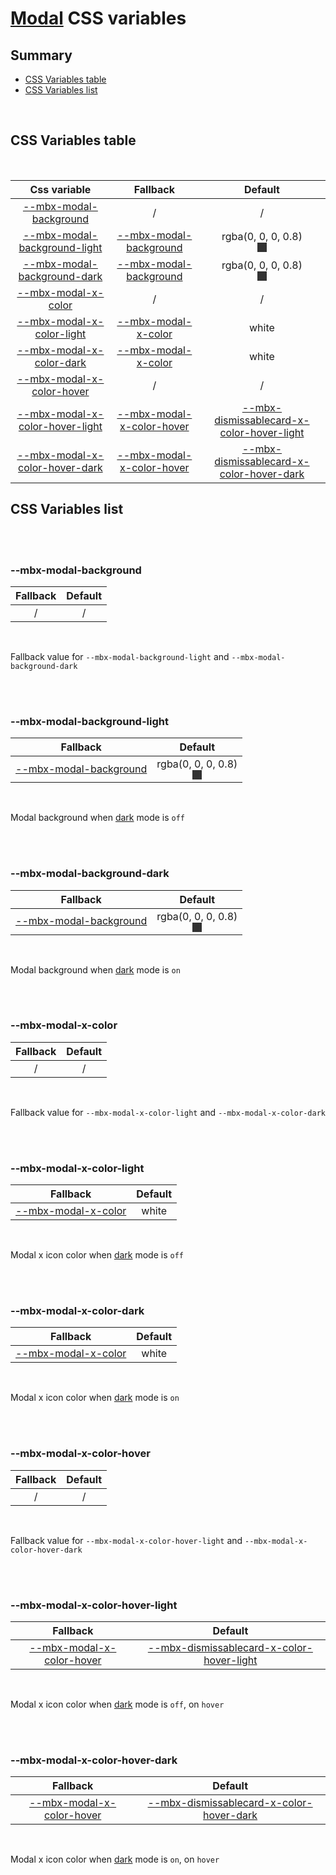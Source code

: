 # [Modal](index.md) CSS variables

## Summary

- [CSS Variables table](#css-variables-table)
- [CSS Variables list](#css-variables-list)

<br>

## CSS Variables table

<br>

| <div style='text-align:center;margin:auto;'>Css variable</div>                                                       | <div style='text-align:center;margin:auto;'>Fallback</div>                                               | <div style='text-align:center;margin:auto;'>Default</div>                                                                                                                                                                                                             |
| -------------------------------------------------------------------------------------------------------------------- | -------------------------------------------------------------------------------------------------------- | --------------------------------------------------------------------------------------------------------------------------------------------------------------------------------------------------------------------------------------------------------------------- |
| <div style='text-align:center;margin:auto;'>[--mbx-modal-background](#-mbx-modal-background)</div>                   | <div style='text-align:center;margin:auto;'>/</div>                                                      | <div style='text-align:center;margin:auto;'>/</div>                                                                                                                                                                                                                   |
| <div style='text-align:center;margin:auto;'>[--mbx-modal-background-light](#-mbx-modal-background-light)</div>       | <div style='text-align:center;margin:auto;'>[--mbx-modal-background](#-mbx-modal-background)</div>       | <div style='text-align:center;margin:auto;'><div><div style='text-align:center;margin-auto;'>rgba(0, 0, 0, 0.8)</div><div style='text-align:center;margin-auto;'><div style='background:rgba(0, 0, 0, 0.8);margin:auto; width:15px; height:15px;'/></div></div></div> |
| <div style='text-align:center;margin:auto;'>[--mbx-modal-background-dark](#-mbx-modal-background-dark)</div>         | <div style='text-align:center;margin:auto;'>[--mbx-modal-background](#-mbx-modal-background)</div>       | <div style='text-align:center;margin:auto;'><div><div style='text-align:center;margin-auto;'>rgba(0, 0, 0, 0.8)</div><div style='text-align:center;margin-auto;'><div style='background:rgba(0, 0, 0, 0.8);margin:auto; width:15px; height:15px;'/></div></div></div> |
| <div style='text-align:center;margin:auto;'>[--mbx-modal-x-color](#-mbx-modal-x-color)</div>                         | <div style='text-align:center;margin:auto;'>/</div>                                                      | <div style='text-align:center;margin:auto;'>/</div>                                                                                                                                                                                                                   |
| <div style='text-align:center;margin:auto;'>[--mbx-modal-x-color-light](#-mbx-modal-x-color-light)</div>             | <div style='text-align:center;margin:auto;'>[--mbx-modal-x-color](#-mbx-modal-x-color)</div>             | <div style='text-align:center;margin:auto;'>white</div>                                                                                                                                                                                                               |
| <div style='text-align:center;margin:auto;'>[--mbx-modal-x-color-dark](#-mbx-modal-x-color-dark)</div>               | <div style='text-align:center;margin:auto;'>[--mbx-modal-x-color](#-mbx-modal-x-color)</div>             | <div style='text-align:center;margin:auto;'>white</div>                                                                                                                                                                                                               |
| <div style='text-align:center;margin:auto;'>[--mbx-modal-x-color-hover](#-mbx-modal-x-color-hover)</div>             | <div style='text-align:center;margin:auto;'>/</div>                                                      | <div style='text-align:center;margin:auto;'>/</div>                                                                                                                                                                                                                   |
| <div style='text-align:center;margin:auto;'>[--mbx-modal-x-color-hover-light](#-mbx-modal-x-color-hover-light)</div> | <div style='text-align:center;margin:auto;'>[--mbx-modal-x-color-hover](#-mbx-modal-x-color-hover)</div> | <div style='text-align:center;margin:auto;'>[--mbx-dismissablecard-x-color-hover-light](https://cianciarusocataldo.github.io/mobrix-ui/docs/molecules/DismissableCard/css-vars.md#-mbx-dismissablecard-x-color-hover-light)</div>                                     |
| <div style='text-align:center;margin:auto;'>[--mbx-modal-x-color-hover-dark](#-mbx-modal-x-color-hover-dark)</div>   | <div style='text-align:center;margin:auto;'>[--mbx-modal-x-color-hover](#-mbx-modal-x-color-hover)</div> | <div style='text-align:center;margin:auto;'>[--mbx-dismissablecard-x-color-hover-dark](https://cianciarusocataldo.github.io/mobrix-ui/docs/molecules/DismissableCard/css-vars.md#-mbx-dismissablecard-x-color-hover-dark)</div>                                       |

## CSS Variables list

<br>

<br>

### --mbx-modal-background

| <div style='text-align:center;margin:auto;'>Fallback</div> | <div style='text-align:center;margin:auto;'>Default</div> |
| ---------------------------------------------------------- | --------------------------------------------------------- |
| <div style='text-align:center;margin:auto;'>/</div>        | <div style='text-align:center;margin:auto;'>/</div>       |

<br>

Fallback value for `--mbx-modal-background-light` and `--mbx-modal-background-dark`

<br>

<br>

### --mbx-modal-background-light

| <div style='text-align:center;margin:auto;'>Fallback</div>                                         | <div style='text-align:center;margin:auto;'>Default</div>                                                                                                                                                                                                             |
| -------------------------------------------------------------------------------------------------- | --------------------------------------------------------------------------------------------------------------------------------------------------------------------------------------------------------------------------------------------------------------------- |
| <div style='text-align:center;margin:auto;'>[--mbx-modal-background](#-mbx-modal-background)</div> | <div style='text-align:center;margin:auto;'><div><div style='text-align:center;margin-auto;'>rgba(0, 0, 0, 0.8)</div><div style='text-align:center;margin-auto;'><div style='background:rgba(0, 0, 0, 0.8);margin:auto; width:15px; height:15px;'/></div></div></div> |

<br>

Modal background when [dark](../../global/props.md#dark) mode is `off`

<br>

<br>

### --mbx-modal-background-dark

| <div style='text-align:center;margin:auto;'>Fallback</div>                                         | <div style='text-align:center;margin:auto;'>Default</div>                                                                                                                                                                                                             |
| -------------------------------------------------------------------------------------------------- | --------------------------------------------------------------------------------------------------------------------------------------------------------------------------------------------------------------------------------------------------------------------- |
| <div style='text-align:center;margin:auto;'>[--mbx-modal-background](#-mbx-modal-background)</div> | <div style='text-align:center;margin:auto;'><div><div style='text-align:center;margin-auto;'>rgba(0, 0, 0, 0.8)</div><div style='text-align:center;margin-auto;'><div style='background:rgba(0, 0, 0, 0.8);margin:auto; width:15px; height:15px;'/></div></div></div> |

<br>

Modal background when [dark](../../global/props.md#dark) mode is `on`

<br>

<br>

### --mbx-modal-x-color

| <div style='text-align:center;margin:auto;'>Fallback</div> | <div style='text-align:center;margin:auto;'>Default</div> |
| ---------------------------------------------------------- | --------------------------------------------------------- |
| <div style='text-align:center;margin:auto;'>/</div>        | <div style='text-align:center;margin:auto;'>/</div>       |

<br>

Fallback value for `--mbx-modal-x-color-light` and `--mbx-modal-x-color-dark`

<br>

<br>

### --mbx-modal-x-color-light

| <div style='text-align:center;margin:auto;'>Fallback</div>                                   | <div style='text-align:center;margin:auto;'>Default</div> |
| -------------------------------------------------------------------------------------------- | --------------------------------------------------------- |
| <div style='text-align:center;margin:auto;'>[--mbx-modal-x-color](#-mbx-modal-x-color)</div> | <div style='text-align:center;margin:auto;'>white</div>   |

<br>

Modal x icon color when [dark](../../global/props.md#dark) mode is `off`

<br>

<br>

### --mbx-modal-x-color-dark

| <div style='text-align:center;margin:auto;'>Fallback</div>                                   | <div style='text-align:center;margin:auto;'>Default</div> |
| -------------------------------------------------------------------------------------------- | --------------------------------------------------------- |
| <div style='text-align:center;margin:auto;'>[--mbx-modal-x-color](#-mbx-modal-x-color)</div> | <div style='text-align:center;margin:auto;'>white</div>   |

<br>

Modal x icon color when [dark](../../global/props.md#dark) mode is `on`

<br>

<br>

### --mbx-modal-x-color-hover

| <div style='text-align:center;margin:auto;'>Fallback</div> | <div style='text-align:center;margin:auto;'>Default</div> |
| ---------------------------------------------------------- | --------------------------------------------------------- |
| <div style='text-align:center;margin:auto;'>/</div>        | <div style='text-align:center;margin:auto;'>/</div>       |

<br>

Fallback value for `--mbx-modal-x-color-hover-light` and `--mbx-modal-x-color-hover-dark`

<br>

<br>

### --mbx-modal-x-color-hover-light

| <div style='text-align:center;margin:auto;'>Fallback</div>                                               | <div style='text-align:center;margin:auto;'>Default</div>                                                                                                                                                                         |
| -------------------------------------------------------------------------------------------------------- | --------------------------------------------------------------------------------------------------------------------------------------------------------------------------------------------------------------------------------- |
| <div style='text-align:center;margin:auto;'>[--mbx-modal-x-color-hover](#-mbx-modal-x-color-hover)</div> | <div style='text-align:center;margin:auto;'>[--mbx-dismissablecard-x-color-hover-light](https://cianciarusocataldo.github.io/mobrix-ui/docs/molecules/DismissableCard/css-vars.md#-mbx-dismissablecard-x-color-hover-light)</div> |

<br>

Modal x icon color when [dark](../../global/props.md#dark) mode is `off`, on `hover`

<br>

<br>

### --mbx-modal-x-color-hover-dark

| <div style='text-align:center;margin:auto;'>Fallback</div>                                               | <div style='text-align:center;margin:auto;'>Default</div>                                                                                                                                                                       |
| -------------------------------------------------------------------------------------------------------- | ------------------------------------------------------------------------------------------------------------------------------------------------------------------------------------------------------------------------------- |
| <div style='text-align:center;margin:auto;'>[--mbx-modal-x-color-hover](#-mbx-modal-x-color-hover)</div> | <div style='text-align:center;margin:auto;'>[--mbx-dismissablecard-x-color-hover-dark](https://cianciarusocataldo.github.io/mobrix-ui/docs/molecules/DismissableCard/css-vars.md#-mbx-dismissablecard-x-color-hover-dark)</div> |

<br>

Modal x icon color when [dark](../../global/props.md#dark) mode is `on`, on `hover`

<br>
